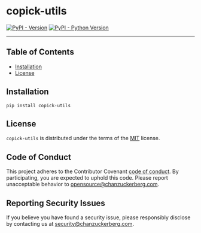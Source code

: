 # copick-utils

[![PyPI - Version](https://img.shields.io/pypi/v/copick-utils.svg)](https://pypi.org/project/copick-utils)
[![PyPI - Python Version](https://img.shields.io/pypi/pyversions/copick-utils.svg)](https://pypi.org/project/copick-utils)

-----

## Table of Contents

- [Installation](#installation)
- [License](#license)

## Installation

```console
pip install copick-utils
```

## License

`copick-utils` is distributed under the terms of the [MIT](https://spdx.org/licenses/MIT.html) license.

## Code of Conduct

This project adheres to the Contributor Covenant [code of conduct](https://github.com/chanzuckerberg/.github/blob/main/CODE_OF_CONDUCT.md). By participating, you are expected to uphold this code. Please report unacceptable behavior to [opensource@chanzuckerberg.com](mailto:opensource@chanzuckerberg.com).

## Reporting Security Issues

If you believe you have found a security issue, please responsibly disclose by contacting us at [security@chanzuckerberg.com](mailto:security@chanzuckerberg.com).
